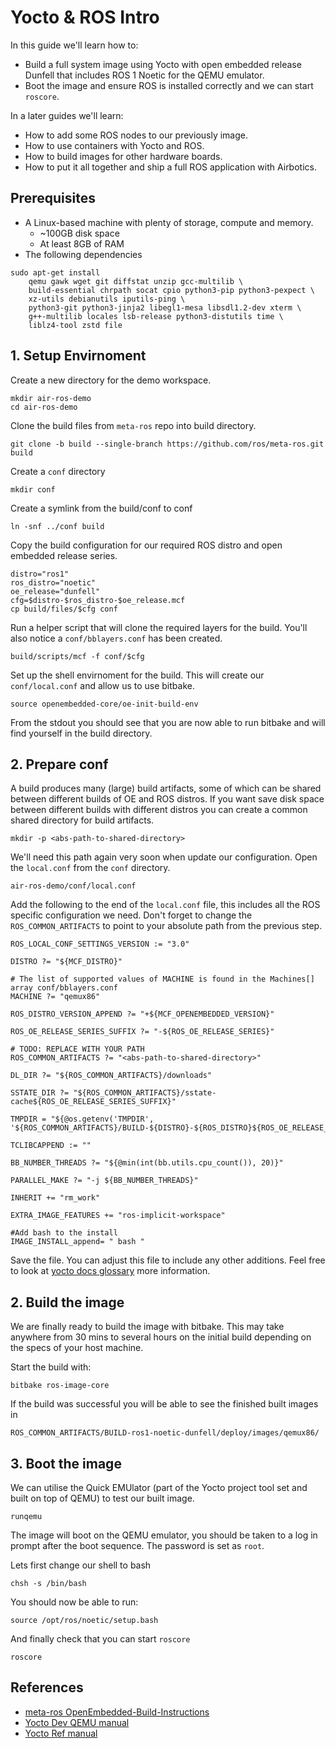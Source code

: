 # Yocto & ROS Intro 

In this guide we'll learn how to:
- Build a full system image using Yocto with open embedded release Dunfell that includes ROS 1 Noetic for the QEMU emulator.
- Boot the image and ensure ROS is installed correctly and we can start `roscore`.

In a later guides we'll learn:
- How to add some ROS nodes to our previously image.
- How to use containers with Yocto and ROS.
- How to build images for other hardware boards.
- How to put it all together and ship a full ROS application with Airbotics.

## Prerequisites
- A Linux-based machine with plenty of storage, compute and memory.
    - ~100GB disk space
    - At least 8GB of RAM
- The following dependencies 

```
sudo apt-get install 
    qemu gawk wget git diffstat unzip gcc-multilib \
    build-essential chrpath socat cpio python3-pip python3-pexpect \
    xz-utils debianutils iputils-ping \
    python3-git python3-jinja2 libegl1-mesa libsdl1.2-dev xterm \
    g++-multilib locales lsb-release python3-distutils time \
    liblz4-tool zstd file
```


## 1. Setup Envirnoment

Create a new directory for the demo workspace.
```
mkdir air-ros-demo
cd air-ros-demo
```

Clone the build files from `meta-ros` repo into build directory.
```
git clone -b build --single-branch https://github.com/ros/meta-ros.git build
```

Create a `conf` directory
```
mkdir conf
```

Create a symlink from the build/conf to conf
```
ln -snf ../conf build
```

Copy the build configuration for our required ROS distro and open embedded release series.
```
distro="ros1"
ros_distro="noetic"
oe_release="dunfell"
cfg=$distro-$ros_distro-$oe_release.mcf
cp build/files/$cfg conf
```

Run a helper script that will clone the required layers for the build. You'll also notice a `conf/bblayers.conf` has been created.
```
build/scripts/mcf -f conf/$cfg
```

Set up the shell envirnoment for the build. This will create our `conf/local.conf` and allow us to use bitbake.
```
source openembedded-core/oe-init-build-env
```

From the stdout you should see that you are now able to run bitbake and will find yourself in the build directory.

## 2. Prepare conf

A build produces many (large) build artifacts, some of which can be shared between different builds of OE and ROS distros. If you want save disk space between different builds with different distros you can create a common shared directory for build artifacts.

```
mkdir -p <abs-path-to-shared-directory>
```

We'll need this path again very soon when update our configuration. Open the `local.conf` from the `conf` directory.

```
air-ros-demo/conf/local.conf
```

Add the following to the end of the `local.conf` file, this includes all the ROS specific configuration we need. Don't forget to change the `ROS_COMMON_ARTIFACTS` to point to your absolute path from the previous step.

```
ROS_LOCAL_CONF_SETTINGS_VERSION := "3.0"

DISTRO ?= "${MCF_DISTRO}"

# The list of supported values of MACHINE is found in the Machines[] array conf/bblayers.conf
MACHINE ?= "qemux86"

ROS_DISTRO_VERSION_APPEND ?= "+${MCF_OPENEMBEDDED_VERSION}"

ROS_OE_RELEASE_SERIES_SUFFIX ?= "-${ROS_OE_RELEASE_SERIES}"

# TODO: REPLACE WITH YOUR PATH
ROS_COMMON_ARTIFACTS ?= "<abs-path-to-shared-directory>"

DL_DIR ?= "${ROS_COMMON_ARTIFACTS}/downloads"

SSTATE_DIR ?= "${ROS_COMMON_ARTIFACTS}/sstate-cache${ROS_OE_RELEASE_SERIES_SUFFIX}"

TMPDIR = "${@os.getenv('TMPDIR', '${ROS_COMMON_ARTIFACTS}/BUILD-${DISTRO}-${ROS_DISTRO}${ROS_OE_RELEASE_SERIES_SUFFIX}')}"

TCLIBCAPPEND := ""

BB_NUMBER_THREADS ?= "${@min(int(bb.utils.cpu_count()), 20)}"

PARALLEL_MAKE ?= "-j ${BB_NUMBER_THREADS}"

INHERIT += "rm_work"

EXTRA_IMAGE_FEATURES += "ros-implicit-workspace"

#Add bash to the install
IMAGE_INSTALL_append= " bash "
```

Save the file. You can adjust this file to include any other additions. Feel free to look at [yocto docs glossary](https://docs.yoctoproject.org/ref-manual/variables.html?highlight=glossary#term-EXTRA_IMAGE_FEATURES) more information.

## 2. Build the image

We are finally ready to build the image with bitbake. This may take anywhere from 30 mins to several hours on the initial build depending on the specs of your host machine.

Start the build with:
```
bitbake ros-image-core
```

If the build was successful you will be able to see the finished built images in
```
ROS_COMMON_ARTIFACTS/BUILD-ros1-noetic-dunfell/deploy/images/qemux86/
```

## 3. Boot the image
We  can utilise the Quick EMUlator (part of the Yocto project tool set and built on top of QEMU) to test our built image.

```
runqemu
```

The image will boot on the QEMU emulator, you should be taken to a log in prompt after the boot sequence. The password is set as `root`.

Lets first change our shell to bash
```
chsh -s /bin/bash
```


You should now be able to run:

```
source /opt/ros/noetic/setup.bash
```

And finally check that you can start `roscore`

```
roscore
```

## References

* [meta-ros OpenEmbedded-Build-Instructions](https://github.com/ros/meta-ros/wiki/OpenEmbedded-Build-Instructions)
* [Yocto Dev QEMU manual](https://docs.yoctoproject.org/dev-manual/qemu.html)
* [Yocto Ref manual](https://docs.yoctoproject.org/ref-manual/variables.html)
